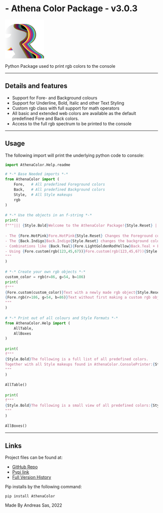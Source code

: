 # - Athena Color Package - v3.0.3
<img height="128" src="Resources/AthenaColor.png" width="128"/>
  
Python Package used to print rgb colors to the console


---  
## Details and features  
- Support for Fore- and Background colours  
- Support for Underline, Bold, Italic and other Text Styling  
- Custom rgb class with full support for math operators  
- All basic and extended web colors are available as the default predefined Fore and Back colors.
- Access to the full rgb spectrum to be printed to the console  
  
---  
  
## Usage  
The following import will print the underlying python code to console:
```python  
import AthenaColor.Help.readme
```

```python
# *-* Base Needed imports *-*
from AthenaColor import (
    Fore,   # All predefined Foreground colors
    Back,   # All predefined Background colors
    Style,  # All Style makeups
    rgb
)

# *-* Use the objects in an f-string *-*  
print(
f"""||| {Style.Bold}Welcome to the AthenaColor Package!{Style.Reset} |||  

- The {Fore.HotPink}Fore.HotPink{Style.Reset} Changes the Foreground color  
- The {Back.Indigo}Back.Indigo{Style.Reset} changes the background color  
- Combinations like {Back.Teal}{Fore.LightGoldenRodYellow}Back.Teal + Fore.LightGoldenRodYellow{Style.Reset} are also supported  
- Using {Fore.custom(rgb(123,45,67))}Fore.custom(rgb(123,45,67)){Style.Reset} will allow you to use custom rgb colors
"""
)

# *-* Create your own rgb objects *-*  
custom_color = rgb(r=86, g=54, b=186)
print(
f"""
{Fore.custom(custom_color)}Text with a newly made rgb object{Style.Reset}
{Fore.rgb(r=186, g=54, b=86)}Text without first making a custom rgb object{Style.Reset}
"""
)

# *-* Print out of all colours and Style Formats *-*  
from AthenaColor.Help import (
    AllTable,
    AllBoxes
)

print(
f"""
{Style.Bold}The following is a full list of all predefined colors.  
Together with all Style makeups found in AthenaColor.ConsolePrinter:{Style.Reset}
"""
)

AllTable()

print(
f"""
{Style.Bold}The following is a small view of all predefined colors:{Style.Reset}
"""
)

AllBoxes()
```  
---  
## Links  
Project files can be found at:  
- [GitHub Repo](https://github.com/DirectiveAthena/AthenaColor)   
- [Pypi link](https://pypi.org/project/AthenaColor/)  
- [Full Version History](https://github.com/DirectiveAthena/VSC-AthenaColor/blob/master/Docu/Version%20History.md)
  
Pip installs by the following command:   
```  
pip install AthenaColor  
```  
Made By Andreas Sas, 2022